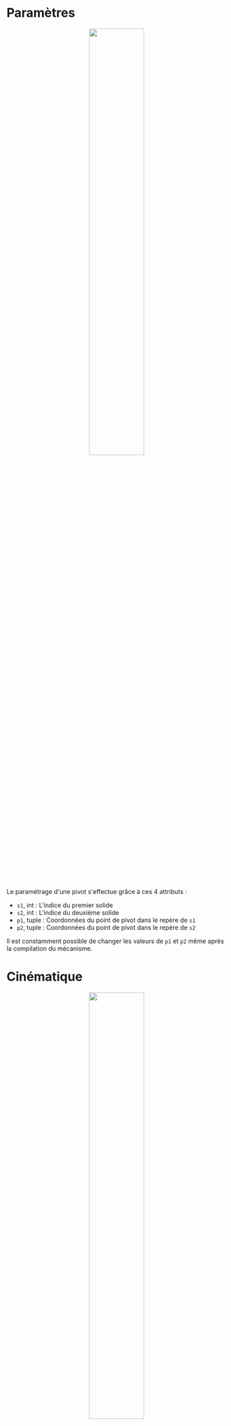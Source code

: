 # Paramètres

<p align="center" width="100%">
    <img width="50%" src="https://user-images.githubusercontent.com/93446869/180985073-b8f29ecb-9536-444b-bb1d-f5c63a8198e6.svg">
</p>

Le paramétrage d'une pivot s'effectue grâce à ces 4 attributs :

- `s1`, int : L'indice du premier solide
- `s2`, int : L'indice du deuxième solide
- `p1`, tuple : Coordonnées du point de pivot dans le repère de `s1`
- `p2`, tuple : Coordonnées du point de pivot dans le repère de `s2`

Il est constamment possible de changer les valeurs de `p1` et `p2` même après la compilation du mécanisme. 

# Cinématique

<p align="center" width="100%">
    <img width="50%" src="https://user-images.githubusercontent.com/93446869/180985253-4236026d-37ac-4d80-8c5a-075d7e914bbe.svg">
</p>

- `angle`, 1darray : Valeurs successives de l'angle de `s2` par rapport à `s1`
- `point`, 2darray : Coordonnées successives des points de pivot exprimées dans le système de coordonnées global

`s1` est la référence : c'est par rapport à lui que l'angle de pivotement est exprimé. Le pilotage d'une liaison pivot permet de fixer l'attribut `angle`.

# Actions mécaniques internes

<p align="center" width="100%">
    <img width="50%" src="https://user-images.githubusercontent.com/93446869/189607566-5f5080d2-9295-4178-85b6-dfeda7c667f5.svg">
</p>

## Entrées

- `set_torque(t)` : Définis un couple additionnel `t` exercé par `s2` sur `s1` au niveau du point de pivot. `t` peut soit être de type int/float représentant couple constant, soit un tableau (1darray) de valeur du couple à chaque instant de la simulation ou une fonction retournant l'un des types déjà décrits. Cette dernière a l'avantage de pouvoir dépendre de paramètres géométriques/cinématiques qui ne sont pas encore simulés. Cela peut permettre de modéliser un ressort de torsion par exemple.

## Sorties

- `force`, 2darray : Forces successives exercées par `s2` sur `s1` au niveau de la liaison exprimées dans le système de coordonnées global
- `torque`, 1darray : Couples successifs transmis par `s2` sur `s1` au niveau de la liaison lorsqu'elle est bloquée. Les valeurs prises par cet attribut ne corespondent pas au couple défini par `set_torque` : lorsque la liaison n'est pas bloquée, le couple transmis est donc toujours nul même si un couple est ajouté avec la méthode `set_torque`.
